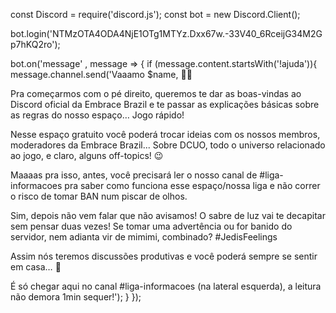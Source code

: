 const Discord = require('discord.js');
const bot = new Discord.Client();

bot.login('NTMzOTA4ODA4NjE1OTg1MTYz.Dxx67w.-33V40_6RceijG34M2Gp7hKQ2ro');

bot.on('message' , message => { 
    if (message.content.startsWith('!ajuda')){
        message.channel.send('Vaaamo $name,  :punch::grin:

Pra começarmos com o pé direito, queremos te dar as boas-vindas ao Discord oficial da Embrace Brazil  e te passar as explicações básicas sobre as regras do nosso espaço… Jogo rápido! 

Nesse espaço gratuito você poderá trocar ideias com os nossos membros, moderadores da Embrace Brazil... Sobre DCUO, todo o universo relacionado ao jogo, e claro, alguns off-topics! :wink:

Maaaas pra isso, antes, você precisará ler o nosso canal de #liga-informacoes pra saber como funciona esse espaço/nossa liga e não correr o risco de tomar BAN num piscar de olhos. 

Sim, depois não vem falar que não avisamos! O sabre de luz vai te decapitar sem pensar duas vezes! Se tomar uma advertência ou for banido do servidor, nem adianta vir de mimimi, combinado? #JedisFeelings

Assim nós teremos discussões produtivas e você poderá sempre se sentir em casa… :punch:

É só chegar aqui no canal #liga-informacoes (na lateral esquerda), a leitura não demora 1min sequer!');
    }
});
